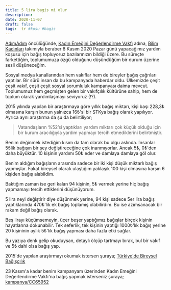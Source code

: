 ```yaml
---
title: 5 lira bagis mi olur
description:
date: 2020-11-07 
draft: false
tags:  tr #kosu #bagis
---
```



[AdımAdım](https://adimadim.org) öncülüğünde, [Kadın Emeğini Değerlendirme Vakfı](https://www.kedv.org.tr/) adına, [Bilim Kadınları](http://bilimkadinlari.com) takımıyla beraber 8 Kasım 2020 Pazar günü yapacağımız yardım koşusu için bağış topluyoruz bazılarınızın bildiği üzere. Bu süreçte farkettiğim, toplumumuza özgü olduğunu düşündüğüm bir durum üzerine sesli düşüneceğim.
<!--more-->
Sosyal medya kanallarından hem vakıflar hem de bireyler bağış çağrıları yaptılar. Bir sürü insan da bu kampanyada haberdar oldu. Ülkemizde çeşit çeşit vakıf, çeşit çeşit sosyal sorumluluk kampanyası daima mevcut. Toplumumuz hem geçmişten gelen bir vakıfçılık kültürüne sahip, hem de toplum olarak yardımlaşmayı seviyoruz (!?).

2015 yılında yapılan bir araştırmaya göre yıllık bağış miktarı, kişi başı 228,3₺ olmasına karşın bunun yalnızca 16₺'si bir STKya bağış olarak yapılıyor. Ayrıca aynı araştırma da şu da belirtiliyor;

> Vatandaşların %52’si yaptıkları yardım miktarı çok küçük olduğu için bir kurum aracılığıyla yardım yapmayı tercih etmediklerini belirtmiştir.

Benim değinmek istediğim kısım da tam olarak bu olgu aslında. İnsanlar 5₺lik bağışın bir şey değiştireceğine çok inanmıyorlar. Ancak 5₺, 0₺'den daha büyüktür. 10 kişinin yardımı 50₺ eder ve damlaya damlaya göl olur. 

Benim aldığım bağışların arasında sadece bir iki kişi düşük miktarlı bağış yapmışlar. Fakat bireysel olarak ulaştığım yaklaşık 100 kişi olmasına karşın 6 kişiden bağış alabildim. 

Baktığım zaman ise geri kalan 94 kişinin, 5₺ vermek yerine hiç bağış yapmamayı tercih ettiklerini düşünüyorum. 

5 lira neyi değiştirir diye düşünmek yerine, 94 kişi sadece 5er lira bağış yaptıklarında 470₺'lik ek bağış toplamış olabilirdim. Bu ise azımsanacak bir rakam değil bağış olarak.

Beş lirayı küçümsemeyin, üçer beşer yaptığımız bağışlar birçok kişinin hayatlarına dokunabilir. Tek seferlik, tek kişinin yaptığı 1000₺'lık bağış yerine 20 kişininin aylık 5₺'lık bağış yapması daha fazla etki sağlar. 

Bu yazıya denk gelip okuduysan, detaylı ölçüp tartmayı bırak, bul bir vakıf ve 5₺ dahi olsa bağış yap.

2015'de yapılan araştırmayı okumak istersen şuraya; 
[Türkiye'de Bireysel Bağışçılık](https://www.tusev.org.tr/usrfiles/images/yayinlar/Turkiye%27de_Bireysel_Bagiscilik_ve_Hayirseverlik.pdf)

23 Kasım'a kadar benim kampanyam üzerinden Kadın Emeğini Değerlendirme Vakfı'na bağış yapmak isterseniz şuraya; 
[kampanya/CC65952](https://ipk.adimadim.org/kampanya/CC65952)

